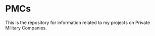 # PMCs

This is the repository for information related to my projects on Private Military Companies. 
